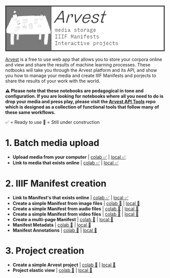 ![arvest](https://raw.githubusercontent.com/arvest-data-in-context/ml-notebooks/refs/heads/main/docs/images/arvest-title-card.png)

[Arvest](https://arvest.app/en) is a free to use web app that allows you to store your corpora online and view and share the results of machine learning processes. These notbooks will take you through the Arvest platform and its API, and show you how to manage your media and create IIIF Manifests and porjects to share the results of your work with the world.

**⚠️ Please note that these notebooks are pedagogical in tone and configuration. If you are looking for notebooks where all you need to do is drop your media and press play, please visit the [Arvest API Tools](https://github.com/arvest-data-in-context/arvest-api-tools) repo which is designed as a collection of functional tools that follow many of these same workflows.**

✅ = Ready to use
🚧 = Still under construction

# 1. Batch media upload

- **Upload media from your computer** | [colab ✅](/_colab/arvest/01-upload-media-from-your-compter/01-upload-media-from-your-compter.ipynb) | [local ✅](/_local/arvest/01-upload-media-from-your-compter/01-upload-media-from-your-compter.ipynb)
- **Link to media that exists online** | [colab ✅](/_colab/arvest/02-link-to-online-media/02-link-to-online-media.ipynb) | [local ✅](/_local/arvest/02-link-to-online-media/02-link-to-online-media.ipynb)

# 2. IIIF Manifest creation

- **Link to Manifest's that exists online** | [colab ✅](/_colab/arvest/03-link-to-online-manifests/03-link-to-online-manifests.ipynb) | [local ✅](/_local/arvest/03-link-to-online-manifests/03-link-to-online-manifests.ipynb)
- **Create a simple Manifest from image files** | [colab 🚧]() | [local 🚧]()
- **Create a simple Manifest from audio files** | [colab 🚧]() | [local 🚧]()
- **Create a simple Manifest from video files** | [colab 🚧]() | [local 🚧]()
- **Create a multi-page Manifest** | [colab 🚧]() | [local 🚧]()
- **Manifest Metadata** | [colab 🚧]() | [local 🚧]()
- **Manifest Annotations** | [colab 🚧]() | [local 🚧]()

# 3. Project creation

- **Create a simple Arvest project** | [colab 🚧]() | [local 🚧]()
- **Project elastic view** | [colab 🚧]() | [local 🚧]()